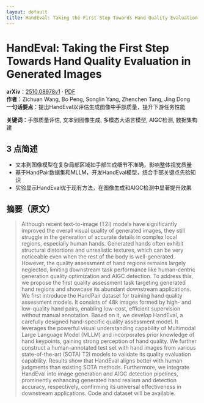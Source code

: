 ```yaml
---
layout: default
title: HandEval: Taking the First Step Towards Hand Quality Evaluation in Generated Images
---
```


# HandEval: Taking the First Step Towards Hand Quality Evaluation in Generated Images
**arXiv**：[2510.08978v1](https://arxiv.org/abs/2510.08978) · [PDF](https://arxiv.org/pdf/2510.08978.pdf)  
**作者**：Zichuan Wang, Bo Peng, Songlin Yang, Zhenchen Tang, Jing Dong  
**一句话要点**：提出HandEval以评估生成图像中手部质量，提升下游任务性能

**关键词**：手部质量评估, 文本到图像生成, 多模态大语言模型, AIGC检测, 数据集构建

## 3 点简述
- 文本到图像模型在复杂局部区域如手部生成细节不准确，影响整体视觉质量
- 基于HandPair数据集和MLLM，开发HandEval模型，结合手部关键点先验知识
- 实验显示HandEval优于现有方法，在图像生成和AIGC检测中显著提升效果

## 摘要（原文）

> Although recent text-to-image (T2I) models have significantly improved the
> overall visual quality of generated images, they still struggle in the
> generation of accurate details in complex local regions, especially human
> hands. Generated hands often exhibit structural distortions and unrealistic
> textures, which can be very noticeable even when the rest of the body is
> well-generated. However, the quality assessment of hand regions remains largely
> neglected, limiting downstream task performance like human-centric generation
> quality optimization and AIGC detection. To address this, we propose the first
> quality assessment task targeting generated hand regions and showcase its
> abundant downstream applications. We first introduce the HandPair dataset for
> training hand quality assessment models. It consists of 48k images formed by
> high- and low-quality hand pairs, enabling low-cost, efficient supervision
> without manual annotation. Based on it, we develop HandEval, a carefully
> designed hand-specific quality assessment model. It leverages the powerful
> visual understanding capability of Multimodal Large Language Model (MLLM) and
> incorporates prior knowledge of hand keypoints, gaining strong perception of
> hand quality. We further construct a human-annotated test set with hand images
> from various state-of-the-art (SOTA) T2I models to validate its quality
> evaluation capability. Results show that HandEval aligns better with human
> judgments than existing SOTA methods. Furthermore, we integrate HandEval into
> image generation and AIGC detection pipelines, prominently enhancing generated
> hand realism and detection accuracy, respectively, confirming its universal
> effectiveness in downstream applications. Code and dataset will be available.

